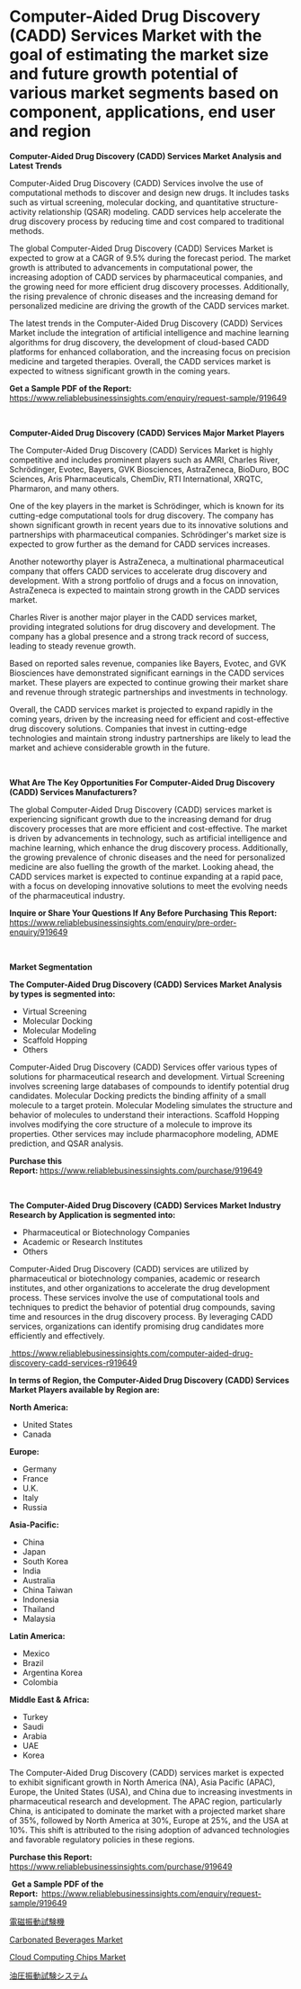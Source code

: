 <p><h1>Computer-Aided Drug Discovery (CADD) Services Market with the goal of estimating the market size and future growth potential of various market segments based on component, applications, end user and region</h1></p><p><strong>Computer-Aided Drug Discovery (CADD) Services Market Analysis and Latest Trends</strong></p>
<p><p>Computer-Aided Drug Discovery (CADD) Services involve the use of computational methods to discover and design new drugs. It includes tasks such as virtual screening, molecular docking, and quantitative structure-activity relationship (QSAR) modeling. CADD services help accelerate the drug discovery process by reducing time and cost compared to traditional methods.</p><p>The global Computer-Aided Drug Discovery (CADD) Services Market is expected to grow at a CAGR of 9.5% during the forecast period. The market growth is attributed to advancements in computational power, the increasing adoption of CADD services by pharmaceutical companies, and the growing need for more efficient drug discovery processes. Additionally, the rising prevalence of chronic diseases and the increasing demand for personalized medicine are driving the growth of the CADD services market.</p><p>The latest trends in the Computer-Aided Drug Discovery (CADD) Services Market include the integration of artificial intelligence and machine learning algorithms for drug discovery, the development of cloud-based CADD platforms for enhanced collaboration, and the increasing focus on precision medicine and targeted therapies. Overall, the CADD services market is expected to witness significant growth in the coming years.</p></p>
<p><strong>Get a Sample PDF of the Report:&nbsp;</strong> <a href="https://www.reliablebusinessinsights.com/enquiry/request-sample/919649">https://www.reliablebusinessinsights.com/enquiry/request-sample/919649</a></p>
<p>&nbsp;</p>
<p><strong>Computer-Aided Drug Discovery (CADD) Services Major Market Players</strong></p>
<p><p>The Computer-Aided Drug Discovery (CADD) Services Market is highly competitive and includes prominent players such as AMRI, Charles River, Schrödinger, Evotec, Bayers, GVK Biosciences, AstraZeneca, BioDuro, BOC Sciences, Aris Pharmaceuticals, ChemDiv, RTI International, XRQTC, Pharmaron, and many others.</p><p>One of the key players in the market is Schrödinger, which is known for its cutting-edge computational tools for drug discovery. The company has shown significant growth in recent years due to its innovative solutions and partnerships with pharmaceutical companies. Schrödinger's market size is expected to grow further as the demand for CADD services increases.</p><p>Another noteworthy player is AstraZeneca, a multinational pharmaceutical company that offers CADD services to accelerate drug discovery and development. With a strong portfolio of drugs and a focus on innovation, AstraZeneca is expected to maintain strong growth in the CADD services market.</p><p>Charles River is another major player in the CADD services market, providing integrated solutions for drug discovery and development. The company has a global presence and a strong track record of success, leading to steady revenue growth.</p><p>Based on reported sales revenue, companies like Bayers, Evotec, and GVK Biosciences have demonstrated significant earnings in the CADD services market. These players are expected to continue growing their market share and revenue through strategic partnerships and investments in technology.</p><p>Overall, the CADD services market is projected to expand rapidly in the coming years, driven by the increasing need for efficient and cost-effective drug discovery solutions. Companies that invest in cutting-edge technologies and maintain strong industry partnerships are likely to lead the market and achieve considerable growth in the future.</p></p>
<p>&nbsp;</p>
<p><strong>What Are The Key Opportunities For Computer-Aided Drug Discovery (CADD) Services Manufacturers?</strong></p>
<p><p>The global Computer-Aided Drug Discovery (CADD) services market is experiencing significant growth due to the increasing demand for drug discovery processes that are more efficient and cost-effective. The market is driven by advancements in technology, such as artificial intelligence and machine learning, which enhance the drug discovery process. Additionally, the growing prevalence of chronic diseases and the need for personalized medicine are also fuelling the growth of the market. Looking ahead, the CADD services market is expected to continue expanding at a rapid pace, with a focus on developing innovative solutions to meet the evolving needs of the pharmaceutical industry.</p></p>
<p><strong>Inquire or Share Your Questions If Any Before Purchasing This Report:</strong> <a href="https://www.reliablebusinessinsights.com/enquiry/pre-order-enquiry/919649">https://www.reliablebusinessinsights.com/enquiry/pre-order-enquiry/919649</a></p>
<p>&nbsp;</p>
<p><strong>Market Segmentation</strong></p>
<p><strong>The Computer-Aided Drug Discovery (CADD) Services Market Analysis by types is segmented into:</strong></p>
<p><ul><li>Virtual Screening</li><li>Molecular Docking</li><li>Molecular Modeling</li><li>Scaffold Hopping</li><li>Others</li></ul></p>
<p><p>Computer-Aided Drug Discovery (CADD) Services offer various types of solutions for pharmaceutical research and development. Virtual Screening involves screening large databases of compounds to identify potential drug candidates. Molecular Docking predicts the binding affinity of a small molecule to a target protein. Molecular Modeling simulates the structure and behavior of molecules to understand their interactions. Scaffold Hopping involves modifying the core structure of a molecule to improve its properties. Other services may include pharmacophore modeling, ADME prediction, and QSAR analysis.</p></p>
<p><strong>Purchase this Report:&nbsp;</strong><a href="https://www.reliablebusinessinsights.com/purchase/919649">https://www.reliablebusinessinsights.com/purchase/919649</a></p>
<p>&nbsp;</p>
<p><strong>The Computer-Aided Drug Discovery (CADD) Services Market Industry Research by Application is segmented into:</strong></p>
<p><ul><li>Pharmaceutical or Biotechnology Companies</li><li>Academic or Research Institutes</li><li>Others</li></ul></p>
<p><p>Computer-Aided Drug Discovery (CADD) services are utilized by pharmaceutical or biotechnology companies, academic or research institutes, and other organizations to accelerate the drug development process. These services involve the use of computational tools and techniques to predict the behavior of potential drug compounds, saving time and resources in the drug discovery process. By leveraging CADD services, organizations can identify promising drug candidates more efficiently and effectively.</p></p>
<p><a href="https://www.reliablebusinessinsights.com/computer-aided-drug-discovery-cadd-services-r919649">&nbsp;https://www.reliablebusinessinsights.com/computer-aided-drug-discovery-cadd-services-r919649</a></p>
<p><strong>In terms of Region, the Computer-Aided Drug Discovery (CADD) Services Market Players available by Region are:</strong></p>
<p>
    <p> <strong> North America: </strong>
        <ul>
            <li>United States</li>
            <li>Canada</li>
        </ul>
        </p> 
    <p> <strong> Europe: </strong>
        <ul>
            <li>Germany</li>
            <li>France</li>
            <li>U.K.</li>
            <li>Italy</li>
            <li>Russia</li>
        </ul>
        </p> 
    <p> <strong> Asia-Pacific: </strong>
        <ul>
            <li>China</li>
            <li>Japan</li>
            <li>South Korea</li>
            <li>India</li>
            <li>Australia</li>
            <li>China Taiwan</li>
            <li>Indonesia</li>
            <li>Thailand</li>
            <li>Malaysia</li>
        </ul>
        </p> 
    <p> <strong> Latin America: </strong>
        <ul>
            <li>Mexico</li>
            <li>Brazil</li>
            <li>Argentina Korea</li>
            <li>Colombia</li>
        </ul>
        </p> 
    <p> <strong> Middle East & Africa: </strong>
        <ul>
            <li>Turkey</li>
            <li>Saudi</li>
            <li>Arabia</li>
            <li>UAE</li>
            <li>Korea</li>
        </ul>
    </p>
    </p>
<p><p>The Computer-Aided Drug Discovery (CADD) services market is expected to exhibit significant growth in North America (NA), Asia Pacific (APAC), Europe, the United States (USA), and China due to increasing investments in pharmaceutical research and development. The APAC region, particularly China, is anticipated to dominate the market with a projected market share of 35%, followed by North America at 30%, Europe at 25%, and the USA at 10%. This shift is attributed to the rising adoption of advanced technologies and favorable regulatory policies in these regions.</p></p>
<p><strong>Purchase this Report: </strong><a href="https://www.reliablebusinessinsights.com/purchase/919649">https://www.reliablebusinessinsights.com/purchase/919649</a></p>
<p>&nbsp;<strong>Get a Sample PDF of the Report:&nbsp;&nbsp;</strong><a href="https://www.reliablebusinessinsights.com/enquiry/request-sample/919649">https://www.reliablebusinessinsights.com/enquiry/request-sample/919649</a></p>
<p><strong></strong></p>
<p><p><a href="https://github.com/mathieurico66/Market-Research-Report-List-2/blob/main/4336681181913.md">電磁振動試験機</a></p><p><a href="https://github.com/changoleonlaverguenzanoexiste/Market-Research-Report-List-4/blob/main/carbonated-beverages-market.md">Carbonated Beverages Market</a></p><p><a href="https://github.com/dimitrishawkinswaynenp91rgz/Market-Research-Report-List-3/blob/main/cloud-computing-chips-market.md">Cloud Computing Chips Market</a></p><p><a href="https://github.com/SarahFahey88/Market-Research-Report-List-2/blob/main/2945322181914.md">油圧振動試験システム</a></p></p>